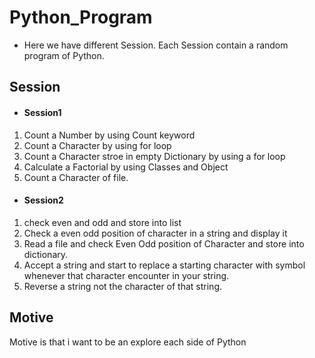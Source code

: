 # Python_Program
- Here we have different Session. Each Session contain a random program of Python.

## Session

- #### Session1<br/>
1) Count a Number by using Count keyword
2) Count a Character by using for loop
3) Count a Character stroe in empty Dictionary by using a for loop
4) Calculate a Factorial by using Classes and Object
5) Count a Character of file.

- #### Session2<br/>
1) check even and odd and store into list 
2) Check a even odd position of character in a string and display it
3) Read a file and check Even Odd position of Character and store into dictionary.
4) Accept a string and start to replace a starting character with symbol whenever that character encounter in your string.
5) Reverse a string not the character of that string.

## Motive
Motive is that i want to be an explore each side of Python 
